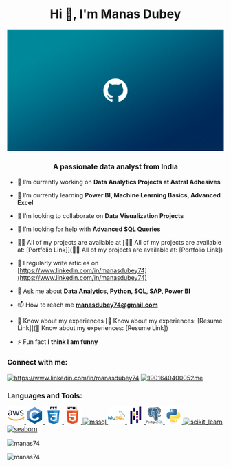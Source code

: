<h1 align="center">Hi 👋, I'm Manas Dubey</h1>
<div align="center"> <img src="https://github.com/manas74/manas74/blob/main/g38817mqb1361.webp"> </div>
<h3 align="center">A passionate data analyst from India</h3>

- 🔭 I’m currently working on **Data Analytics Projects at Astral Adhesives**

- 🌱 I’m currently learning **Power BI, Machine Learning Basics, Advanced Excel**

- 👯 I’m looking to collaborate on **Data Visualization Projects**

- 🤝 I’m looking for help with **Advanced SQL Queries**

- 👨‍💻 All of my projects are available at [👨‍💻 All of my projects are available at: [Portfolio Link]](👨‍💻 All of my projects are available at: [Portfolio Link])

- 📝 I regularly write articles on [https://www.linkedin.com/in/manasdubey74](https://www.linkedin.com/in/manasdubey74)

- 💬 Ask me about **Data Analytics, Python, SQL, SAP, Power BI**

- 📫 How to reach me **manasdubey74@gmail.com**

- 📄 Know about my experiences [📄 Know about my experiences: [Resume Link]](📄 Know about my experiences: [Resume Link])

- ⚡ Fun fact **I think I am funny**

<h3 align="left">Connect with me:</h3>
<p align="left">
<a href="https://linkedin.com/in/https://www.linkedin.com/in/manasdubey74" target="blank"><img align="center" src="https://raw.githubusercontent.com/rahuldkjain/github-profile-readme-generator/master/src/images/icons/Social/linked-in-alt.svg" alt="https://www.linkedin.com/in/manasdubey74" height="30" width="40" /></a>
<a href="https://www.hackerrank.com/1901640400052me" target="blank"><img align="center" src="https://raw.githubusercontent.com/rahuldkjain/github-profile-readme-generator/master/src/images/icons/Social/hackerrank.svg" alt="1901640400052me" height="30" width="40" /></a>
</p>

<h3 align="left">Languages and Tools:</h3>
<p align="left"> <a href="https://aws.amazon.com" target="_blank" rel="noreferrer"> <img src="https://raw.githubusercontent.com/devicons/devicon/master/icons/amazonwebservices/amazonwebservices-original-wordmark.svg" alt="aws" width="40" height="40"/> </a> <a href="https://www.cprogramming.com/" target="_blank" rel="noreferrer"> <img src="https://raw.githubusercontent.com/devicons/devicon/master/icons/c/c-original.svg" alt="c" width="40" height="40"/> </a> <a href="https://www.w3schools.com/css/" target="_blank" rel="noreferrer"> <img src="https://raw.githubusercontent.com/devicons/devicon/master/icons/css3/css3-original-wordmark.svg" alt="css3" width="40" height="40"/> </a> <a href="https://www.w3.org/html/" target="_blank" rel="noreferrer"> <img src="https://raw.githubusercontent.com/devicons/devicon/master/icons/html5/html5-original-wordmark.svg" alt="html5" width="40" height="40"/> </a> <a href="https://www.microsoft.com/en-us/sql-server" target="_blank" rel="noreferrer"> <img src="https://www.svgrepo.com/show/303229/microsoft-sql-server-logo.svg" alt="mssql" width="40" height="40"/> </a> <a href="https://www.mysql.com/" target="_blank" rel="noreferrer"> <img src="https://raw.githubusercontent.com/devicons/devicon/master/icons/mysql/mysql-original-wordmark.svg" alt="mysql" width="40" height="40"/> </a> <a href="https://pandas.pydata.org/" target="_blank" rel="noreferrer"> <img src="https://raw.githubusercontent.com/devicons/devicon/2ae2a900d2f041da66e950e4d48052658d850630/icons/pandas/pandas-original.svg" alt="pandas" width="40" height="40"/> </a> <a href="https://www.postgresql.org" target="_blank" rel="noreferrer"> <img src="https://raw.githubusercontent.com/devicons/devicon/master/icons/postgresql/postgresql-original-wordmark.svg" alt="postgresql" width="40" height="40"/> </a> <a href="https://www.python.org" target="_blank" rel="noreferrer"> <img src="https://raw.githubusercontent.com/devicons/devicon/master/icons/python/python-original.svg" alt="python" width="40" height="40"/> </a> <a href="https://scikit-learn.org/" target="_blank" rel="noreferrer"> <img src="https://upload.wikimedia.org/wikipedia/commons/0/05/Scikit_learn_logo_small.svg" alt="scikit_learn" width="40" height="40"/> </a> <a href="https://seaborn.pydata.org/" target="_blank" rel="noreferrer"> <img src="https://seaborn.pydata.org/_images/logo-mark-lightbg.svg" alt="seaborn" width="40" height="40"/> </a> </p>

<p><img align="center" src="https://github-readme-stats.vercel.app/api/top-langs?username=manas74&show_icons=true&locale=en&layout=compact" alt="manas74" /></p>

<p><img align="center" src="https://github-readme-streak-stats.herokuapp.com/?user=manas74&" alt="manas74" /></p>
